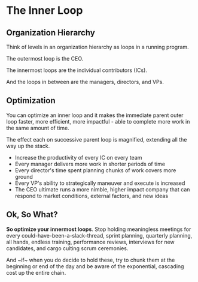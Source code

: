 # The Inner Loop

## Organization Hierarchy

Think of levels in an organization hierarchy as loops in a running program.

The outermost loop is the CEO.

The innermost loops are the individual contributors (ICs).

And the loops in between are the managers, directors, and VPs.

## Optimization

You can optimize an inner loop and it makes the immediate parent outer loop
faster, more efficient, more impactful - able to complete more work in the same
amount of time.

The effect each on successive parent loop is magnified, extending all the way up
the stack.

- Increase the productivity of every IC on every team
- Every manager delivers more work in shorter periods of time
- Every director's time spent planning chunks of work covers more ground
- Every VP's ability to strategically maneuver and execute is increased
- The CEO ultimate runs a more nimble, higher impact company that can respond to
  market conditions, external factors, and new ideas

## Ok, So What?

**So optimize your innermost loops**. Stop holding meaningless meetings for
every could-have-been-a-slack-thread, sprint planning, quarterly planning, all
hands, endless training, performance reviews, interviews for new candidates, and
cargo culting scrum ceremonies.

And ~if~ when you do decide to hold these, try to chunk them at the beginning or
end of the day and be aware of the exponential, cascading cost up the entire
chain.
